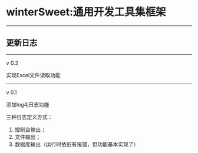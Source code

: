# winterSweet:通用开发工具集框架

---

## 更新日志

---

v 0.2

实现Excel文件读取功能

---

v 0.1

添加log4j日志功能

三种日志定义方式：
1. 控制台输出；
2. 文件输出；
3. 数据库输出（运行时依旧有报错，但功能基本实现了）
